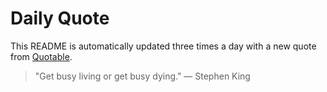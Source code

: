 # Daily Quote


This README is automatically updated three times a day with a new quote from [Quotable](https://github.com/lukePeavey/quotable).




























> "Get busy living or get busy dying."
> — Stephen King
